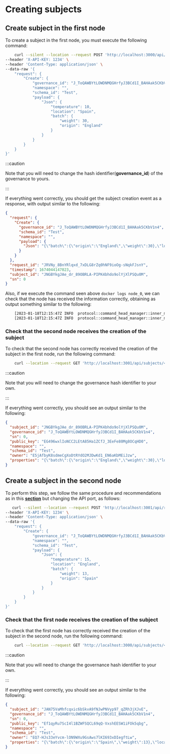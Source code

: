 # Creating subjects

## Create subject in the first node

To create a subject in the first node, you must execute the following command:

```bash
    curl --silent --location --request POST 'http://localhost:3000/api/requests' \
--header 'X-API-KEY: 1234' \
--header 'Content-Type: application/json' \
--data-raw '{
    "request": {
        "Create": {
            "governance_id": "J_ToQAWBYtLOWDNMQGHrfyJ3BCd1I_BAHAak5CKbV1n4",
            "namespace": "",
            "schema_id": "Test",
            "payload": {
                "Json": {
                    "temperature": 10,
                    "location": "Spain",
                    "batch": {
                        "weight": 30,
                        "origin": "England"
                    }
                }
            }
        }
    }
}'
```

:::caution

Note that you will need to change the hash identifier(**governance_id**) of the governance to yours.

:::

If everything went correctly, you should get the subject creation event as a response, with output similar to the following:

```json
{
  "request": {
    "Create": {
      "governance_id": "J_ToQAWBYtLOWDNMQGHrfyJ3BCd1I_BAHAak5CKbV1n4",
      "schema_id": "Test",
      "namespace": "",
      "payload": {
        "Json": "{\"batch\":{\"origin\":\"England\",\"weight\":30},\"location\":\"Spain\",\"temperature\":10}"
      }
    }
  },
  "request_id": "JRVNy_8BnYRlqxd_7xDLG8rZq0hNF9ioOg-sNqkFJsnY",
  "timestamp": 1674044147023,
  "subject_id": "JNGBYkgJAe_dr_89OBRLA-PIPK4bhdo9olYjXlPSQu0M",
  "sn": 0
}
```

Also, if we execute the command seen above `docker logs node_0`, we can check that the node has received the information correctly, obtaining as output something similar to the following:

```bash
    [2023-01-18T12:15:47Z INFO  protocol::command_head_manager::inner_manager] Subject JNGBYkgJAe_dr_89OBRLA-PIPK4bhdo9olYjXlPSQu0M event 0 signed
    [2023-01-18T12:15:47Z INFO  protocol::command_head_manager::inner_manager] Subject JNGBYkgJAe_dr_89OBRLA-PIPK4bhdo9olYjXlPSQu0M created

```

### Check that the second node receives the creation of the subject

To check that the second node has correctly received the creation of the subject in the first node, run the following command:

```bash
    curl --location --request GET 'http://localhost:3001/api/subjects/<Subject_ID>'
```

:::caution

Note that you will need to change the governance hash identifier to your own.

:::

If everything went correctly, you should see an output similar to the following:

```json
{
  "subject_id": "JNGBYkgJAe_dr_89OBRLA-PIPK4bhdo9olYjXlPSQu0M",
  "governance_id": "J_ToQAWBYtLOWDNMQGHrfyJ3BCd1I_BAHAak5CKbV1n4",
  "sn": 0,
  "public_key": "EG496wxlIoNCC2LEtA85Ha1ZCfJ_3EeFe80Mg8OCqHD0",
  "namespace": "",
  "schema_id": "Test",
  "owner": "E5jAfbyK8sdmeCgXoDtRYdO2MJDwKd1_EN6aKbMEiJzw",
  "properties": "{\"batch\":{\"origin\":\"England\",\"weight\":30},\"location\":\"Spain\",\"temperature\":10}"
}
```

## Create a subject in the second node

To perform this step, we follow the same procedure and recommendations as in this **[section](#create-subject-in-the-first-node)** but changing the API port, as follows:

```bash
   curl --silent --location --request POST 'http://localhost:3001/api/requests' \
--header 'X-API-KEY: 1234' \
--header 'Content-Type: application/json' \
--data-raw '{
    "request": {
        "Create": {
            "governance_id": "J_ToQAWBYtLOWDNMQGHrfyJ3BCd1I_BAHAak5CKbV1n4",
            "namespace": "",
            "schema_id": "Test",
            "payload": {
                "Json": {
                    "temperature": 15,
                    "location": "England",
                    "batch": {
                        "weight": 13,
                        "origin": "Spain"
                    }
                }
            }
        }
    }
}'
```

### Check that the first node receives the creation of the subject

To check that the first node has correctly received the creation of the subject in the second node, run the following command:

```bash
    curl --location --request GET 'http://localhost:3000/api/subjects/<Subject_id>'
```

:::caution

Note that you will need to change the governance hash identifier to your own.

:::

If everything went correctly, you should see an output similar to the following:

```json
{
  "subject_id": "JAN75VaMhfcqxic6bSkvA9fNJwPNVyp97_qZRh3jXJvE",
  "governance_id": "J_ToQAWBYtLOWDNMQGHrfyJ3BCd1I_BAHAak5CKbV1n4",
  "sn": 0,
  "public_key": "Ef1qyRu7ScI4l1BZWFSQCL69qQ-VxshEESW1iFOk5qbg",
  "namespace": "",
  "schema_id": "Test",
  "owner": "EQ7-HJs33eYvcm-lON9WXu9GsAws7lKI693xDIegftLw",
  "properties": "{\"batch\":{\"origin\":\"Spain\",\"weight\":13},\"location\":\"England\",\"temperature\":15}"
}
```
